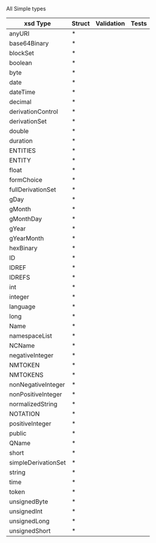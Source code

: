 All Simple types

| xsd Type | Struct | Validation | Tests |
| -------- | ------ | ---------- | ----- |
|anyURI| * |
|base64Binary| * |
|blockSet| * |
|boolean| * |
|byte| * |
|date| * |
|dateTime| * |
|decimal| * |
|derivationControl| * |
|derivationSet| * |
|double | * |
|duration| * |
|ENTITIES | * |
|ENTITY| * |
|float| * |
|formChoice| * |
|fullDerivationSet| * |
|gDay| * |
|gMonth| * |
|gMonthDay| * |
|gYear| * |
|gYearMonth| * |
|hexBinary| * |
|ID| * |
|IDREF| * |
|IDREFS| * |
|int| * |
|integer| * |
|language| * |
|long| * |
|Name| * |
|namespaceList| * |
|NCName| * |
|negativeInteger| * |
|NMTOKEN| * |
|NMTOKENS| * |
|nonNegativeInteger| * |
|nonPositiveInteger| * |
|normalizedString| * |
|NOTATION| * |
|positiveInteger| * |
|public| * |
|QName| * |
|short| * |
|simpleDerivationSet| * |
|string| * |
|time| * |
|token| * |
|unsignedByte| * |
|unsignedInt| * |
|unsignedLong| * |
|unsignedShort| * |
